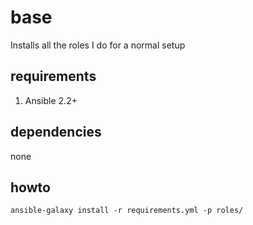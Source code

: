 base
====

Installs all the roles I do for a normal setup

requirements
------------

1. Ansible 2.2+

dependencies
------------

none

howto
-----

`ansible-galaxy install -r requirements.yml -p roles/`
